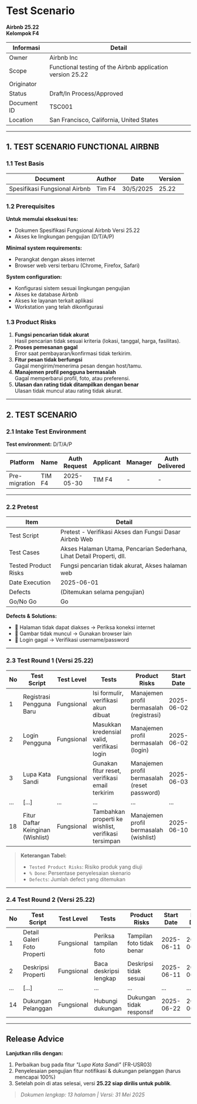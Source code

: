 # Test Scenario  
**Airbnb 25.22**  
**Kelompok F4**  

| Informasi           | Detail                                      |
|---------------------|---------------------------------------------|
| Owner              | Airbnb Inc                                  |
| Scope              | Functional testing of the Airbnb application version 25.22 |
| Originator         |                                             |
| Status             | Draft/In Process/Approved                   |
| Document ID        | TSC001                                      |
| Location           | San Francisco, California, United States    |

---

## 1. TEST SCENARIO FUNCTIONAL AIRBNB
### 1.1 Test Basis

| Document                     | Author   | Date       | Version |
|------------------------------|----------|------------|---------|
| Spesifikasi Fungsional Airbnb | Tim F4   | 30/5/2025  | 25.22   |

### 1.2 Prerequisites
**Untuk memulai eksekusi tes:**
- Dokumen Spesifikasi Fungsional Airbnb Versi 25.22  
- Akses ke lingkungan pengujian (D/T/A/P)  

**Minimal system requirements:**
- Perangkat dengan akses internet  
- Browser web versi terbaru (Chrome, Firefox, Safari)  

**System configuration:**
- Konfigurasi sistem sesuai lingkungan pengujian  
- Akses ke database Airbnb  
- Akses ke layanan terkait aplikasi  
- Workstation yang telah dikonfigurasi  

### 1.3 Product Risks
1. **Fungsi pencarian tidak akurat**  
   Hasil pencarian tidak sesuai kriteria (lokasi, tanggal, harga, fasilitas).  
2. **Proses pemesanan gagal**  
   Error saat pembayaran/konfirmasi tidak terkirim.  
3. **Fitur pesan tidak berfungsi**  
   Gagal mengirim/menerima pesan dengan host/tamu.  
4. **Manajemen profil pengguna bermasalah**  
   Gagal memperbarui profil, foto, atau preferensi.  
5. **Ulasan dan rating tidak ditampilkan dengan benar**  
   Ulasan tidak muncul atau rating tidak akurat.  

---

## 2. TEST SCENARIO
### 2.1 Intake Test Environment
**Test environment:** D/T/A/P  

| Platform          | Name  | Auth Request | Applicant | Manager | Auth Delivered | Username       | Valid From/To     | Works Correctly? |
|-------------------|-------|--------------|-----------|---------|----------------|----------------|-------------------|------------------|
| Pre-migration     | TIM F4| 2025-05-30   | TIM F4    | -       | -              | 085377361121   | 2025-05-31/Ongoing| Yes              |

---

### 2.2 Pretest
| Item                         | Detail                                                                 |
|------------------------------|------------------------------------------------------------------------|
| Test Script                  | Pretest - Verifikasi Akses dan Fungsi Dasar Airbnb Web                 |
| Test Cases                   | Akses Halaman Utama, Pencarian Sederhana, Lihat Detail Properti, dll. |
| Tested Product Risks         | Fungsi pencarian tidak akurat, Akses halaman web                       |
| Date Execution               | 2025-06-01                                                            |
| Defects                      | (Ditemukan selama pengujian)                                           |
| Go/No Go                     | Go                                                                     |

**Defects & Solutions:**  
- 🐞 Halaman tidak dapat diakses → Periksa koneksi internet  
- 🐞 Gambar tidak muncul → Gunakan browser lain  
- 🐞 Login gagal → Verifikasi username/password  

---

### 2.3 Test Round 1 (Versi 25.22)
| No | Test Script                          | Test Level | Tests                                                                 | Product Risks                                                                 | Start Date  | End Date    | % Done | Defects |
|----|--------------------------------------|------------|-----------------------------------------------------------------------|-------------------------------------------------------------------------------|-------------|-------------|--------|---------|
| 1  | Registrasi Pengguna Baru             | Fungsional | Isi formulir, verifikasi akun dibuat                                 | Manajemen profil bermasalah (registrasi)                                      | 2025-06-02  | 2025-06-02  | 100%   | 0       |
| 2  | Login Pengguna                       | Fungsional | Masukkan kredensial valid, verifikasi login                          | Manajemen profil bermasalah (login)                                           | 2025-06-02  | 2025-06-02  | 100%   | 0       |
| 3  | Lupa Kata Sandi                      | Fungsional | Gunakan fitur reset, verifikasi email terkirim                       | Manajemen profil bermasalah (reset password)                                  | 2025-06-03  | 2025-06-03  | 0%     | **1**   |
| ...| [...]                                | ...        | ...                                                                   | ...                                                                           | ...         | ...         | ...    | ...     |
| 18 | Fitur Daftar Keinginan (Wishlist)    | Fungsional | Tambahkan properti ke wishlist, verifikasi tersimpan                 | Manajemen profil bermasalah (wishlist)                                        | 2025-06-10  | 2025-06-10  | 100%   | 0       |

> **Keterangan Tabel:**  
> - `Tested Product Risks`: Risiko produk yang diuji  
> - `% Done`: Persentase penyelesaian skenario  
> - `Defects`: Jumlah defect yang ditemukan  

---

### 2.4 Test Round 2 (Versi 25.22)
| No | Test Script                      | Test Level | Tests                     | Product Risks                          | Start Date  | End Date    | % Done | Defects |
|----|----------------------------------|------------|---------------------------|----------------------------------------|-------------|-------------|--------|---------|
| 1  | Detail Galeri Foto Properti      | Fungsional | Periksa tampilan foto     | Tampilan foto tidak benar              | 2025-06-11  | 2025-06-11  | 100%   | 0       |
| 2  | Deskripsi Properti               | Fungsional | Baca deskripsi lengkap    | Deskripsi tidak sesuai                 | 2025-06-11  | 2025-06-11  | 100%   | 0       |
| ...| [...]                            | ...        | ...                       | ...                                    | ...         | ...         | ...    | ...     |
| 14 | Dukungan Pelanggan               | Fungsional | Hubungi dukungan          | Dukungan tidak responsif               | 2025-06-22  | 2025-06-23  | 0%     | **1**   |

---

## Release Advice  
**Lanjutkan rilis dengan:**  
1. Perbaikan bug pada fitur *"Lupa Kata Sandi"* (FR-USR03)  
2. Penyelesaian pengujian fitur notifikasi & dukungan pelanggan (harus mencapai 100%)  
3. Setelah poin di atas selesai, versi **25.22 siap dirilis untuk publik**.  

> *Dokumen lengkap: 13 halaman | Versi: 31 Mei 2025*  
